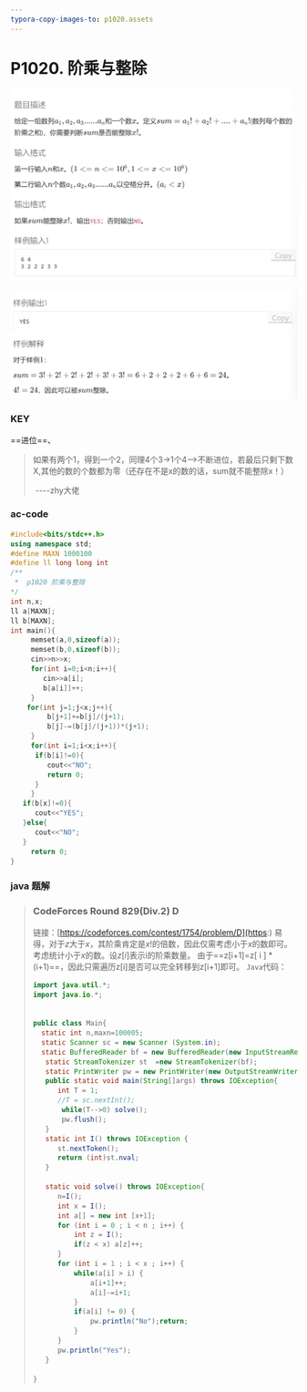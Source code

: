 ```yaml
---
typora-copy-images-to: p1020.assets
---
```


# P1020. 阶乘与整除

![img](p1020.assets/33B$EM5GAT8%7BFCNYW%7BG%7DM.png)

![img](p1020.assets/EVD8%7B@U7%7B%5DMU6$8H88%7DQ$KA.png)

### KEY

==进位==、

>如果有两个1，得到一个2，同理4个3->1个4——>不断进位，若最后只剩下数X,其他的数的个数都为零（还存在不是x的数的话，sum就不能整除x！）
>
>​								----zhy大佬

### ac-code

~~~c++
#include<bits/stdc++.h>
using namespace std;
#define MAXN 1000100
#define ll long long int
/**
 *  p1020 阶乘与整除 
*/
int n,x;
ll a[MAXN];
ll b[MAXN];
int main(){
     memset(a,0,sizeof(a));
     memset(b,0,sizeof(b));
     cin>>n>>x;
     for(int i=0;i<n;i++){
        cin>>a[i];
        b[a[i]]++;
     }
    for(int j=1;j<x;j++){
         b[j+1]+=b[j]/(j+1);
         b[j]-=(b[j]/(j+1))*(j+1);
     }
     for(int i=1;i<x;i++){
      if(b[i]!=0){
         cout<<"NO";
         return 0; 
      }
     }
   if(b[x]!=0){
      cout<<"YES";
   }else{
      cout<<"NO";
   }
     return 0; 
} 
~~~

### java 题解

>### **CodeForces Round 829(Div.2) D**
>
>链接：[https://codeforces.com/contest/1754/problem/D](https:) 易得，对于*z*大于*x*，其阶乘肯定是*x*!的倍数，因此仅需考虑小于*x*的数即可。 考虑统计小于*x*的数。设*z*[*i*]表示i的阶乘数量。 由于==z[i+1]=z[ i ] *(i+1)==，因此只需遍历z[i]是否可以完全转移到z[i+1]即可。 `Java`代码：
>
>~~~java
>import java.util.*;
>import java.io.*;
>
>
>public class Main{
>	static int n,maxn=100005;
>	static Scanner sc = new Scanner (System.in);
>	static BufferedReader bf = new BufferedReader(new InputStreamReader(System.in));
>    static StreamTokenizer st  =new StreamTokenizer(bf);
>    static PrintWriter pw = new PrintWriter(new OutputStreamWriter(System.out));
>    public static void main(String[]args) throws IOException{
>    	int T = 1;
>    	//T = sc.nextInt();
>        while(T-->0) solve();
>        pw.flush();
>    }
>    static int I() throws IOException {
>    	st.nextToken();
>    	return (int)st.nval;
>    }
>    
>    static void solve() throws IOException{
>    	n=I();
>    	int x = I();
>    	int a[] = new int [x+1];
>    	for (int i = 0 ; i < n ; i++) {
>    		int z = I();
>    		if(z < x) a[z]++;
>    	}
>    	for (int i = 1 ; i < x ; i++) {
>    		while(a[i] > i) {
>    			a[i+1]++;
>    			a[i]-=i+1;
>    		}
>    		if(a[i] != 0) {
>    			pw.println("No");return;
>    		}
>    	}
>    	pw.println("Yes");
>    }
>    
>}
>~~~
>
>
>
>